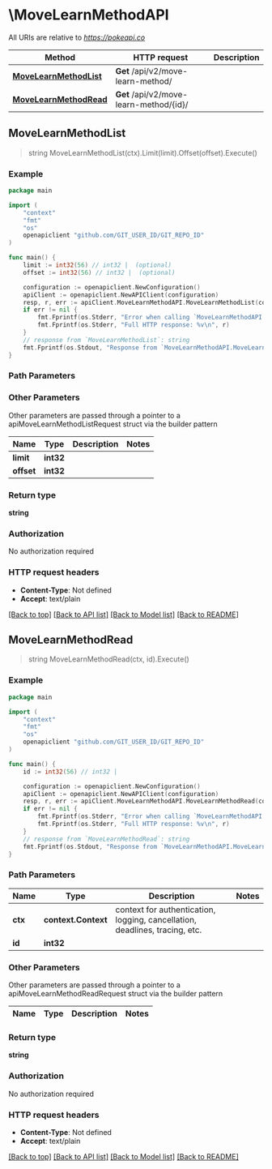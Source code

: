 # \MoveLearnMethodAPI

All URIs are relative to *https://pokeapi.co*

Method | HTTP request | Description
------------- | ------------- | -------------
[**MoveLearnMethodList**](MoveLearnMethodAPI.md#MoveLearnMethodList) | **Get** /api/v2/move-learn-method/ | 
[**MoveLearnMethodRead**](MoveLearnMethodAPI.md#MoveLearnMethodRead) | **Get** /api/v2/move-learn-method/{id}/ | 



## MoveLearnMethodList

> string MoveLearnMethodList(ctx).Limit(limit).Offset(offset).Execute()



### Example

```go
package main

import (
	"context"
	"fmt"
	"os"
	openapiclient "github.com/GIT_USER_ID/GIT_REPO_ID"
)

func main() {
	limit := int32(56) // int32 |  (optional)
	offset := int32(56) // int32 |  (optional)

	configuration := openapiclient.NewConfiguration()
	apiClient := openapiclient.NewAPIClient(configuration)
	resp, r, err := apiClient.MoveLearnMethodAPI.MoveLearnMethodList(context.Background()).Limit(limit).Offset(offset).Execute()
	if err != nil {
		fmt.Fprintf(os.Stderr, "Error when calling `MoveLearnMethodAPI.MoveLearnMethodList``: %v\n", err)
		fmt.Fprintf(os.Stderr, "Full HTTP response: %v\n", r)
	}
	// response from `MoveLearnMethodList`: string
	fmt.Fprintf(os.Stdout, "Response from `MoveLearnMethodAPI.MoveLearnMethodList`: %v\n", resp)
}
```

### Path Parameters



### Other Parameters

Other parameters are passed through a pointer to a apiMoveLearnMethodListRequest struct via the builder pattern


Name | Type | Description  | Notes
------------- | ------------- | ------------- | -------------
 **limit** | **int32** |  | 
 **offset** | **int32** |  | 

### Return type

**string**

### Authorization

No authorization required

### HTTP request headers

- **Content-Type**: Not defined
- **Accept**: text/plain

[[Back to top]](#) [[Back to API list]](../README.md#documentation-for-api-endpoints)
[[Back to Model list]](../README.md#documentation-for-models)
[[Back to README]](../README.md)


## MoveLearnMethodRead

> string MoveLearnMethodRead(ctx, id).Execute()



### Example

```go
package main

import (
	"context"
	"fmt"
	"os"
	openapiclient "github.com/GIT_USER_ID/GIT_REPO_ID"
)

func main() {
	id := int32(56) // int32 | 

	configuration := openapiclient.NewConfiguration()
	apiClient := openapiclient.NewAPIClient(configuration)
	resp, r, err := apiClient.MoveLearnMethodAPI.MoveLearnMethodRead(context.Background(), id).Execute()
	if err != nil {
		fmt.Fprintf(os.Stderr, "Error when calling `MoveLearnMethodAPI.MoveLearnMethodRead``: %v\n", err)
		fmt.Fprintf(os.Stderr, "Full HTTP response: %v\n", r)
	}
	// response from `MoveLearnMethodRead`: string
	fmt.Fprintf(os.Stdout, "Response from `MoveLearnMethodAPI.MoveLearnMethodRead`: %v\n", resp)
}
```

### Path Parameters


Name | Type | Description  | Notes
------------- | ------------- | ------------- | -------------
**ctx** | **context.Context** | context for authentication, logging, cancellation, deadlines, tracing, etc.
**id** | **int32** |  | 

### Other Parameters

Other parameters are passed through a pointer to a apiMoveLearnMethodReadRequest struct via the builder pattern


Name | Type | Description  | Notes
------------- | ------------- | ------------- | -------------


### Return type

**string**

### Authorization

No authorization required

### HTTP request headers

- **Content-Type**: Not defined
- **Accept**: text/plain

[[Back to top]](#) [[Back to API list]](../README.md#documentation-for-api-endpoints)
[[Back to Model list]](../README.md#documentation-for-models)
[[Back to README]](../README.md)

